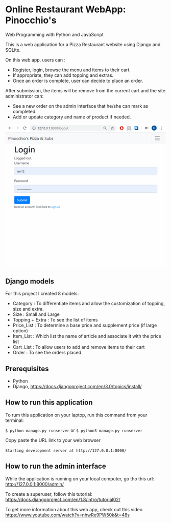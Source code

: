 # Online Restaurant WebApp: Pinocchio's

Web Programming with Python and JavaScript

This is a web application for a Pizza Restaurant website using Django and SQLite.

On this web app, users can :
- Register, login, browse the menu and items to their cart. 
- If appropriate, they can add topping and extras.
- Once an order is complete, user can decide to place an order. 

After submission, the items will be remove from the current cart and the site administrator can:
- See a new order on the admin interface that he/she can mark as completed.
- Add or update category and name of product if needed.

![PizzaRestaurant Demo](demo/demo.gif)

## Django models
For this project I created 8 models:
* Category : To differentiate items and allow the customization of topping, size and extra.
* Size : Small and Large
* Topping + Extra : To see the list of items
* Price_List : To determine a base price and supplement price (if large option)
* Item_List : Which list the name of article and associate it with the price list
* Cart_List : To allow users to add and remove items to their cart
* Order : To see the orders placed


## Prerequisites

- Python
- Django, https://docs.djangoproject.com/en/3.0/topics/install/

## How to run this application

To rum this application on your laptop, run this command from your terminal:

`$ python manage.py runserver`
or `$ python3 manage.py runserver`

Copy paste the URL link to your web browser

`Starting development server at http://127.0.0.1:8000/`

## How to run the admin interface

While the application is running on your local computer, go tho this url: http://127.0.0.1:8000/admin/

To create a superuser, follow this tutorial: https://docs.djangoproject.com/en/1.8/intro/tutorial02/

To get more information about this web app, check out this video https://www.youtube.com/watch?v=nhwRe9PW50k&t=48s
